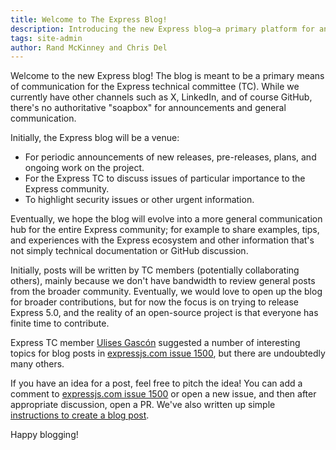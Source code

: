 ```yaml
---
title: Welcome to The Express Blog!
description: Introducing the new Express blog—a primary platform for announcements, updates, and communication from the Express technical committee.
tags: site-admin
author: Rand McKinney and Chris Del
---
```


Welcome to the new Express blog!  The blog is meant to be a primary means of communication for the Express technical committee (TC).  While we currently have other channels such as X, LinkedIn, and of course GitHub, there's no authoritative "soapbox" for announcements and general communication.

Initially, the Express blog will be a venue:
- For periodic announcements of new releases, pre-releases, plans, and ongoing work on the project.
- For the Express TC to discuss issues of particular importance to the Express community.
- To highlight security issues or other urgent information.
 
Eventually, we hope the blog will evolve into a more general communication hub for the entire Express community; for example to share examples, tips, and experiences with the Express ecosystem and other information that's not simply technical documentation or GitHub discussion.

Initially, posts will be written by TC members (potentially collaborating others), mainly because we don't have bandwidth to review general posts from the broader community. Eventually, we would love to open up the blog for broader contributions, but for now the focus is on trying to release Express 5.0, and the reality of an open-source project is that everyone has finite time to contribute. 

Express TC member [Ulises Gascón](https://github.com/UlisesGascon) suggested a number of interesting topics for blog posts in [expressjs.com issue 1500](https://github.com/expressjs/expressjs.com/issues/1500), but there are undoubtedly many others. 

If you have an idea for a post, feel free to pitch the idea! You can add a comment to [expressjs.com issue 1500](https://github.com/expressjs/expressjs.com/issues/1500) or open a new issue, and then after appropriate discussion, open a PR.  We've also written up simple [instructions to create a blog post](/en/blog/write-post.html). 

Happy blogging!
